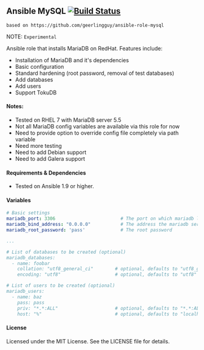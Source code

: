 ## Ansible MySQL [![Build Status](https://travis-ci.org/alexandrem/mariadb.png)](https://travis-ci.org/alexandrem/ansible-mariadb-role)

`based on https://github.com/geerlingguy/ansible-role-mysql`

NOTE: `Experimental`

Ansible role that installs MariaDB on RedHat.
Features include:
- Installation of MariaDB and it's dependencies
- Basic configuration
- Standard hardening (root password, removal of test databases)
- Add databases
- Add users
- Support TokuDB

#### Notes:
- Tested on RHEL 7 with MariaDB server 5.5
- Not all MariaDB config variables are available via this role for now
- Need to provide option to override config file completely via path variable
- Need more testing
- Need to add Debian support
- Need to add Galera support


#### Requirements & Dependencies
- Tested on Ansible 1.9 or higher.


#### Variables

```yaml
# Basic settings
mariadb_port: 3306                        # The port on which mariadb listens
mariadb_bind_address: "0.0.0.0"           # The address the mariadb server binds on
mariadb_root_password: 'pass'             # The root password

...

# List of databases to be created (optional)
mariadb_databases:
  - name: foobar
    collation: "utf8_general_ci"        # optional, defaults to "utf8_general_ci"
    encoding: "utf8"                    # optional, defaults to "utf8"

# List of users to be created (optional)
mariadb_users:
  - name: baz
    pass: pass
    priv: "*.*:ALL"                     # optional, defaults to "*.*:ALL"
    host: "%"                           # optional, defaults to "localhost"

```


#### License

Licensed under the MIT License. See the LICENSE file for details.
